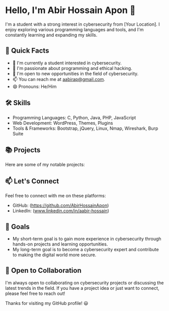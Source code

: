# Hello, I'm Abir Hossain Apon 👋

I'm a student with a strong interest in cybersecurity from [Your Location]. I enjoy exploring various programming languages and tools, and I'm constantly learning and expanding my skills.

## 🚀 Quick Facts

- 🔭 I'm currently a student interested in cybersecurity.
- 🌱 I'm passionate about programming and ethical hacking.
- 💼 I'm open to new opportunities in the field of cybersecurity.
- 📫 You can reach me at aabirap@gmail.com.
- 😄 Pronouns: He/Him

## 🛠️ Skills

- Programming Languages: C, Python, Java, PHP, JavaScript
- Web Development: WordPress, Themes, Plugins
- Tools & Frameworks: Bootstrap, jQuery, Linux, Nmap, Wireshark, Burp Suite

## 📚 Projects

Here are some of my notable projects:


## 📫 Let's Connect

Feel free to connect with me on these platforms:

- GitHub: (https://github.com/AbirHossainApon)
- LinkedIn: (www.linkedin.com/in/aabir-hossain)

## 🎯 Goals

- My short-term goal is to gain more experience in cybersecurity through hands-on projects and learning opportunities.
- My long-term goal is to become a cybersecurity expert and contribute to making the digital world more secure.

## 🤝 Open to Collaboration

I'm always open to collaborating on cybersecurity projects or discussing the latest trends in the field. If you have a project idea or just want to connect, please feel free to reach out!

Thanks for visiting my GitHub profile! 😃
